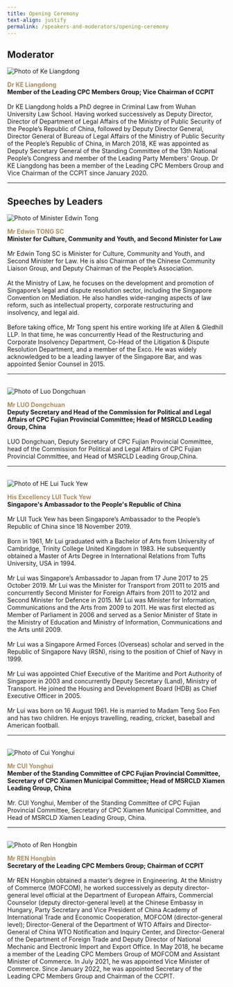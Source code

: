 ```yaml
---
title: Opening Ceremony
text-align: justify
permalink: /speakers-and-moderators/opening-ceremony
---
```


<style> 
.content img {
  max-width: 200px;
  margin-left: 0;
}

.speaker-name {
  color: #AC8B60;
}
</style>

## Moderator

<div class="sgds-container">
  <div class="row is-desktop">
    <div class="col is-10-mobile is-10-tablet is-3-desktop is-3-widescreen is-3-fullhd">
    <img src="/images/speakers-opening-ke liangdong.jpg" alt="Photo of Ke Liangdong"> 
    </div>
    <div class="col">
    <p>
    <b class="speaker-name">Dr KE Liangdong </b><br>
    <b>Member of the Leading CPC Members Group; Vice Chairman of CCPIT </b><br> <br> 
    Dr KE Liangdong holds a PhD degree in Criminal Law from Wuhan University Law School. Having worked successively as Deputy Director, Director of Department of Legal Affairs of the Ministry of Public Security of the People’s Republic of China, followed by Deputy Director General, Director General of Bureau of Legal Affairs of the Ministry of Public Security of the People’s Republic of China, in March 2018, KE was appointed as Deputy Secretary General of the Standing Committee of the 13th National People’s Congress and member of the Leading Party Members' Group. Dr KE Liangdong has been a member of the Leading CPC Members Group and Vice Chairman of the CCPIT since January 2020.
    </p>
    </div>
  </div>
  </div>
  <hr>

## Speeches by Leaders 

<div class="sgds-container">
  <div class="row is-desktop">
    <div class="col is-10-mobile is-10-tablet is-3-desktop is-3-widescreen is-3-fullhd">
    <img src="/images/speakers-opening-Minister Edwin Tong2.jpg" alt="Photo of Minister Edwin Tong"> 
    </div>
    <div class="col">
    <p>
    <b class="speaker-name">Mr Edwin TONG SC </b><br>
    <b>Minister for Culture, Community and Youth, and Second Minister for Law </b><br> <br> 
    Mr Edwin Tong SC is Minister for Culture, Community and Youth, and Second Minister for Law. He is also Chairman of the Chinese Community Liaison Group, and Deputy Chairman of the People’s Association. <br> <br>
    At the Ministry of Law, he focuses on the development and promotion of Singapore’s legal and dispute resolution sector, including the Singapore Convention on Mediation. He also handles wide-ranging aspects of law reform, such as intellectual property, corporate restructuring and insolvency, and legal aid. <br> <br>
    Before taking office, Mr Tong spent his entire working life at Allen & Gledhill LLP. In that time, he was concurrently Head of the Restructuring and Corporate Insolvency Department, Co-Head of the Litigation & Dispute Resolution Department, and a member of the Exco. He was widely acknowledged to be a leading lawyer of the Singapore Bar, and was appointed Senior Counsel in 2015. 
    </p>
    </div>
  </div>

<hr>
<br>

<div class="row is-desktop">
    <div class="col is-10-mobile is-10-tablet is-3-desktop is-3-widescreen is-3-fullhd">
    <img src="/images/speakers-opening-luo dongchuan.jpg" alt="Photo of Luo Dongchuan"> 
    </div>
    <div class="col">
    <p>
    <b class="speaker-name">Mr LUO Dongchuan </b><br>
    <b>Deputy Secretary and Head of the Commission for Political and Legal Affairs of CPC Fujian Provincial Committee; Head of MSRCLD Leading Group, China </b> <br><br>
    LUO Dongchuan, Deputy Secretary of CPC Fujian Provincial Committee, head of the Commission for Political and Legal Affairs of CPC Fujian Provincial Committee, and Head of MSRCLD Leading Group,China.
    </p>
    </div>
  </div>

<hr>
<br>
  
<div class="row is-desktop">
    <div class="col is-10-mobile is-10-tablet is-3-desktop is-3-widescreen is-3-fullhd">
    <img src="/images/speakers-opening-Lui Tuck Yew.jpg" alt="Photo of HE Lui Tuck Yew"> 
    </div>
    <div class="col">
    <p>
    <b class="speaker-name">His Excellency LUI Tuck Yew </b><br>
    <b>Singapore's Ambassador to the People's Republic of China <br> <br> </b>
    Mr LUI Tuck Yew has been Singapore’s Ambassador to the People’s Republic of China since 18 November 2019.<br> <br>
Born in 1961, Mr Lui graduated with a Bachelor of Arts from University of Cambridge, Trinity College United Kingdom in 1983. He subsequently obtained a Master of Arts Degree in International Relations from Tufts University, USA in 1994.<br> <br>
Mr Lui was Singapore’s Ambassador to Japan from 17 June 2017 to 25 October 2019. Mr Lui was the Minister for Transport from 2011 to 2015 and concurrently Second Minister for Foreign Affairs from 2011 to 2012 and Second Minister for Defence in 2015. Mr Lui was Minister for Information, Communications and the Arts from 2009 to 2011. He was first elected as Member of Parliament in 2006 and served as a Senior Minister of State in the Ministry of Education and Ministry of Information, Communications and the Arts until 2009.<br> <br>
Mr Lui was a Singapore Armed Forces (Overseas) scholar and served in the Republic of Singapore Navy (RSN), rising to the position of Chief of Navy in 1999.<br> <br>
Mr Lui was appointed Chief Executive of the Maritime and Port Authority of Singapore in 2003 and concurrently Deputy Secretary (Land), Ministry of Transport. He joined the Housing and Development Board (HDB) as Chief Executive Officer in 2005. <br><br>
Mr Lui was born on 16 August 1961. He is married to Madam Teng Soo Fen and has two children. He enjoys travelling, reading, cricket, baseball and American football.
    </p>
    </div>
  </div>
<hr>
<br>

<div class="row is-desktop">
    <div class="col is-10-mobile is-10-tablet is-3-desktop is-3-widescreen is-3-fullhd">
    <img src="/images/speakers-opening-cui yonghui.jpg" alt="Photo of Cui Yonghui"> 
    </div>
    <div class="col">
    <p>
    <b class="speaker-name">Mr CUI Yonghui </b><br>
    <b>Member of the Standing Committee of CPC Fujian Provincial Committee, Secretary of CPC Xiamen Municipal Committee; Head of MSRCLD Xiamen Leading Group, China </b> <br><br>
    Mr. CUI Yonghui, Member of the Standing Committee of CPC Fujian Provincial Committee, Secretary of CPC Xiamen Municipal Committee, and Head of MSRCLD Xiamen Leading Group, China.
    </p>
    </div>
  </div>

<hr>
<br>

<div class="row is-desktop">
    <div class="col is-10-mobile is-10-tablet is-3-desktop is-3-widescreen is-3-fullhd">
    <img src="/images/speakers-opening-ren hongbin.jpg" alt="Photo of Ren Hongbin"> 
    </div>
    <div class="col">
    <p>
    <b class="speaker-name">Mr REN Hongbin </b><br>
    <b>Secretary of the Leading CPC Members Group; Chairman of CCPIT </b><br><br>
    Mr REN Hongbin obtained a master’s degree in Engineering. At the Ministry of Commerce (MOFCOM), he worked successively as deputy director-general level official at the Department of European Affairs, Commercial Counselor (deputy director-general level) at the Chinese Embassy in Hungary, Party Secretary and Vice President of China Academy of International Trade and Economic Cooperation, MOFCOM (director-general level); Director-General of the Department of WTO Affairs and Director-General of China WTO Notification and Inquiry Center, and Director-General of the Department of Foreign Trade and Deputy Director of National Mechanic and Electronic Import and Export Office. In May 2018, he became a member of the Leading CPC Members Group of MOFCOM and Assistant Minister of Commerce. In July 2021, he was appointed Vice Minister of Commerce. Since January 2022, he was appointed Secretary of the Leading CPC Members Group and Chairman of the CCPIT.
    </p>
    </div>
  </div>

</div>
